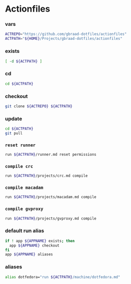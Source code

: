 # Actionfiles

### vars
```sh
ACTREPO="https://github.com/gbraad-dotfiles/actionfiles"
ACTPATH="${HOME}/Projects/gbraad-dotfiles/actionfiles"
```

### exists
```sh
[ -d ${ACTPATH} ]
```

### cd
```sh evaluate
cd ${ACTPATH}
```

### checkout
```sh
git clone ${ACTREPO} ${ACTPATH}
```

### update
```sh
cd ${ACTPATH}
git pull
```

### `reset runner`
```sh
run ${ACTPATH}/runner.md reset permissions
```

### `compile crc`
```sh
run ${ACTPATH}/projects/crc.md compile
```

### `compile macadam`
```sh
run ${ACTPATH}/projects/macadam.md compile
```

### `compile gvproxy`
```sh
run ${ACTPATH}/projects/gvproxy.md compile
```

### default run alias
```sh
if ! app ${APPNAME} exists; then
  app ${APPNAME} checkout
fi
app ${APPNAME} aliases
```

### aliases
```sh evaluate
alias dotfedora="run ${ACTPATH}/machine/dotfedora.md"
```
